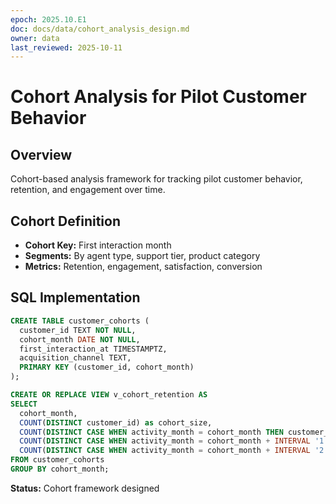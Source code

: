 ```yaml
---
epoch: 2025.10.E1
doc: docs/data/cohort_analysis_design.md  
owner: data
last_reviewed: 2025-10-11
---
```


# Cohort Analysis for Pilot Customer Behavior

## Overview
Cohort-based analysis framework for tracking pilot customer behavior, retention, and engagement over time.

## Cohort Definition
- **Cohort Key:** First interaction month
- **Segments:** By agent type, support tier, product category
- **Metrics:** Retention, engagement, satisfaction, conversion

## SQL Implementation
```sql
CREATE TABLE customer_cohorts (
  customer_id TEXT NOT NULL,
  cohort_month DATE NOT NULL,
  first_interaction_at TIMESTAMPTZ,
  acquisition_channel TEXT,
  PRIMARY KEY (customer_id, cohort_month)
);

CREATE OR REPLACE VIEW v_cohort_retention AS
SELECT 
  cohort_month,
  COUNT(DISTINCT customer_id) as cohort_size,
  COUNT(DISTINCT CASE WHEN activity_month = cohort_month THEN customer_id END) as month_0,
  COUNT(DISTINCT CASE WHEN activity_month = cohort_month + INTERVAL '1 month' THEN customer_id END) as month_1,
  COUNT(DISTINCT CASE WHEN activity_month = cohort_month + INTERVAL '2 months' THEN customer_id END) as month_2
FROM customer_cohorts
GROUP BY cohort_month;
```

**Status:** Cohort framework designed

